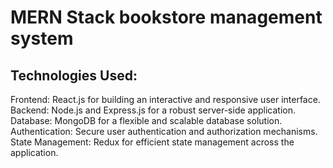 # MERN Stack bookstore management system

## Technologies Used:
Frontend: React.js for building an interactive and responsive user interface.<br/>
Backend: Node.js and Express.js for a robust server-side application.<br/>
Database: MongoDB for a flexible and scalable database solution.
Authentication: Secure user authentication and authorization mechanisms.
State Management: Redux for efficient state management across the application.
